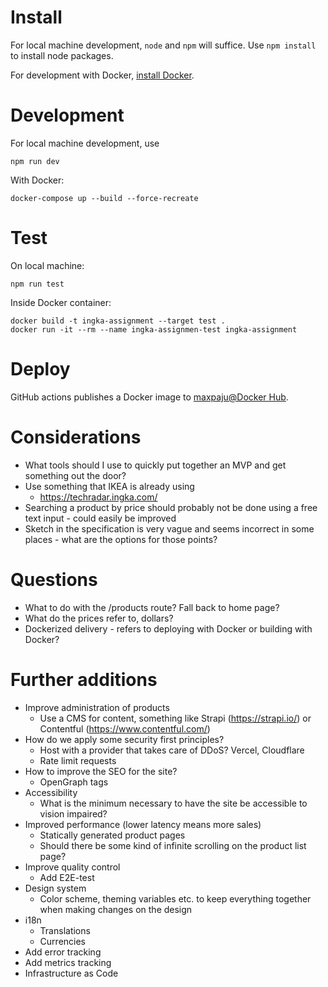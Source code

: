 # Install

For local machine development, `node` and `npm` will suffice. Use `npm install` to install node packages.

For development with Docker, [install Docker](https://docs.docker.com/get-docker/).

# Development

For local machine development, use

```
npm run dev
```

With Docker:

```
docker-compose up --build --force-recreate
```

# Test

On local machine:

```
npm run test
```

Inside Docker container:

```
docker build -t ingka-assignment --target test .
docker run -it --rm --name ingka-assignmen-test ingka-assignment
```

# Deploy

GitHub actions publishes a Docker image to [maxpaju@Docker Hub](https://hub.docker.com/r/maxpaju/ingka-assignment/tags).

# Considerations

- What tools should I use to quickly put together an MVP and get something out the door?
- Use something that IKEA is already using
  - https://techradar.ingka.com/
- Searching a product by price should probably not be done using a free text input - could easily be improved
- Sketch in the specification is very vague and seems incorrect in some places - what are the options for those points?

# Questions

- What to do with the /products route? Fall back to home page?
- What do the prices refer to, dollars?
- Dockerized delivery - refers to deploying with Docker or building with Docker?

# Further additions

- Improve administration of products
  - Use a CMS for content, something like Strapi (https://strapi.io/) or Contentful (https://www.contentful.com/)
- How do we apply some security first principles?
  - Host with a provider that takes care of DDoS? Vercel, Cloudflare
  - Rate limit requests
- How to improve the SEO for the site?
  - OpenGraph tags
- Accessibility
  - What is the minimum necessary to have the site be accessible to vision impaired?
- Improved performance (lower latency means more sales)
  - Statically generated product pages
  - Should there be some kind of infinite scrolling on the product list page?
- Improve quality control
  - Add E2E-test
- Design system
  - Color scheme, theming variables etc. to keep everything together when making changes on the design
- i18n
  - Translations
  - Currencies
- Add error tracking
- Add metrics tracking
- Infrastructure as Code
